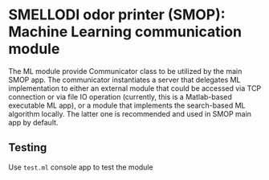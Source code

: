 # SMELLODI odor printer (SMOP): Machine Learning communication module

The ML module provide Communicator class to be utilized by the main SMOP app. The communicator 
instantiates a server that delegates ML implementation to either an external module that could be 
accessed via TCP connection or via file IO operation (currently, this is a Matlab-based executable
ML app), or a module that implements the search-based ML algorithm locally. The latter one is 
recommended and used in SMOP main app by default.

## Testing

Use `test.ml` console app to test the module
